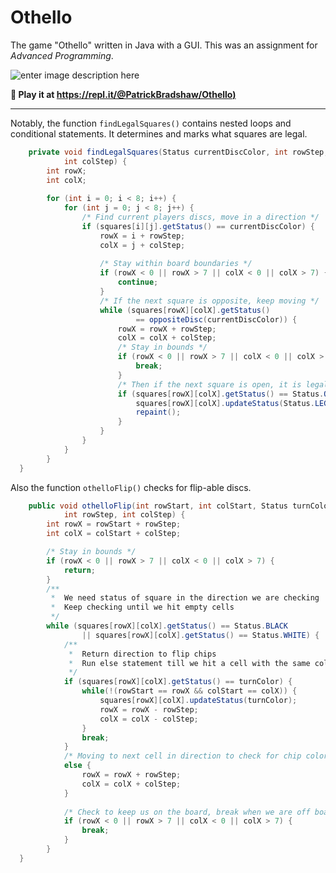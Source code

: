 # Othello

The game "Othello" written in Java with a GUI. This was an assignment for _Advanced Programming_.

![enter image description here](https://i.ibb.co/JkLSfTY/Capture.jpg)

  
**:game_die: Play it at [https://repl.it/@PatrickBradshaw/Othello)](https://repl.it/@PatrickBradshaw/Othello)**

---

Notably, the function `findLegalSquares()` contains nested loops and conditional statements. It determines and marks what squares are legal.
```java
    private void findLegalSquares(Status currentDiscColor, int rowStep, 
			int colStep) {
		int rowX;
		int colX;
		
		for (int i = 0; i < 8; i++) {
			for (int j = 0; j < 8; j++) {
				/* Find current players discs, move in a direction */
				if (squares[i][j].getStatus() == currentDiscColor) {
					rowX = i + rowStep;
			  		colX = j + colStep;
			  		
			  		/* Stay within board boundaries */
			  		if (rowX < 0 || rowX > 7 || colX < 0 || colX > 7) {
			  			continue;
			  		}
			  		/* If the next square is opposite, keep moving */
			  		while (squares[rowX][colX].getStatus()
			  				== oppositeDisc(currentDiscColor)) {
			  			rowX = rowX + rowStep; 
			  			colX = colX + colStep;
			  			/* Stay in bounds */
			  			if (rowX < 0 || rowX > 7 || colX < 0 || colX > 7) {
				  			break;
				  		}
			  			/* Then if the next square is open, it is legal */
			  			if (squares[rowX][colX].getStatus() == Status.OPEN) {
				  			squares[rowX][colX].updateStatus(Status.LEGAL);
				  			repaint();
				  		}
					}
			  	}
			}
		}
  }
```

Also the function `othelloFlip()` checks for flip-able discs.

```java
    public void othelloFlip(int rowStart, int colStart, Status turnColor,
			int rowStep, int colStep) {
		int rowX = rowStart + rowStep;
		int colX = colStart + colStep;

		/* Stay in bounds */
		if (rowX < 0 || rowX > 7 || colX < 0 || colX > 7) {
			return;
		}
		/**
		 *  We need status of square in the direction we are checking
		 *  Keep checking until we hit empty cells
		 */
		while (squares[rowX][colX].getStatus() == Status.BLACK 
				|| squares[rowX][colX].getStatus() == Status.WHITE) {
			/**
			 *  Return direction to flip chips
			 *  Run else statement till we hit a cell with the same color
			 */
			if (squares[rowX][colX].getStatus() == turnColor) {
				while(!(rowStart == rowX && colStart == colX)) {
					squares[rowX][colX].updateStatus(turnColor);
					rowX = rowX - rowStep;
					colX = colX - colStep;
				}
				break;
			}
			/* Moving to next cell in direction to check for chip color change */
			else {
				rowX = rowX + rowStep;
				colX = colX + colStep;    
			}
			
			/* Check to keep us on the board, break when we are off board */
			if (rowX < 0 || rowX > 7 || colX < 0 || colX > 7) {
				break;
			}
		}
  }
```
